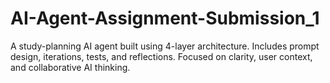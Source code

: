# AI-Agent-Assignment-Submission_1
A study-planning AI agent built using 4-layer architecture. Includes prompt design, iterations, tests, and reflections. Focused on clarity, user context, and collaborative AI thinking.
